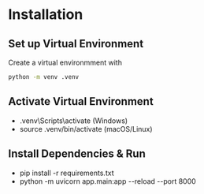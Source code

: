 # Installation

## Set up Virtual Environment
Create a virtual environmment with 
```bash
python -m venv .venv
```
## Activate Virtual Environment
- .venv\Scripts\activate (Windows)
- source .venv/bin/activate (macOS/Linux)

## Install Dependencies & Run
- pip install -r requirements.txt
- python -m uvicorn app.main:app --reload --port 8000



